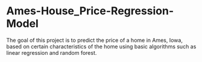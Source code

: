 # Ames-House_Price-Regression-Model
The goal of this project is to predict the price of a home in Ames, Iowa,  based on certain characteristics of the home using basic algorithms such as linear regression and random forest.
